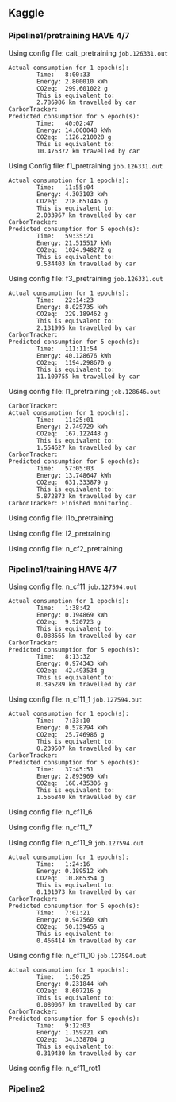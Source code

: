 ## Kaggle
### Pipeline1/pretraining HAVE 4/7
Using config file: cait_pretraining `job.126331.out`
```
Actual consumption for 1 epoch(s):
        Time:   8:00:33
        Energy: 2.800010 kWh
        CO2eq:  299.601022 g
        This is equivalent to:
        2.786986 km travelled by car
CarbonTracker:
Predicted consumption for 5 epoch(s):
        Time:   40:02:47
        Energy: 14.000048 kWh
        CO2eq:  1126.210028 g
        This is equivalent to:
        10.476372 km travelled by car
```

Using Config file: f1_pretraining `job.126331.out`
```
Actual consumption for 1 epoch(s):
        Time:   11:55:04
        Energy: 4.303103 kWh
        CO2eq:  218.651446 g
        This is equivalent to:
        2.033967 km travelled by car
CarbonTracker:
Predicted consumption for 5 epoch(s):
        Time:   59:35:21
        Energy: 21.515517 kWh
        CO2eq:  1024.948272 g
        This is equivalent to:
        9.534403 km travelled by car
```

Using config file: f3_pretraining `job.126331.out`
```
Actual consumption for 1 epoch(s):
        Time:   22:14:23
        Energy: 8.025735 kWh
        CO2eq:  229.189462 g
        This is equivalent to:
        2.131995 km travelled by car
CarbonTracker:
Predicted consumption for 5 epoch(s):
        Time:   111:11:54
        Energy: 40.128676 kWh
        CO2eq:  1194.298670 g
        This is equivalent to:
        11.109755 km travelled by car
```

Using config file: l1_pretraining ```job.128646.out```
```
CarbonTracker:
Actual consumption for 1 epoch(s):
        Time:   11:25:01
        Energy: 2.749729 kWh
        CO2eq:  167.122448 g
        This is equivalent to:
        1.554627 km travelled by car
CarbonTracker:
Predicted consumption for 5 epoch(s):
        Time:   57:05:03
        Energy: 13.748647 kWh
        CO2eq:  631.333879 g
        This is equivalent to:
        5.872873 km travelled by car
CarbonTracker: Finished monitoring.
```

Using config file: l1b_pretraining

Using config file: l2_pretraining

Using config file: n_cf2_pretraining

### Pipeline1/training HAVE 4/7
Using config file: n_cf11 `job.127594.out`
```
Actual consumption for 1 epoch(s):
        Time:   1:38:42
        Energy: 0.194869 kWh
        CO2eq:  9.520723 g
        This is equivalent to:
        0.088565 km travelled by car
CarbonTracker:
Predicted consumption for 5 epoch(s):
        Time:   8:13:32
        Energy: 0.974343 kWh
        CO2eq:  42.493534 g
        This is equivalent to:
        0.395289 km travelled by car
```

Using config file: n_cf11_1 `job.127594.out`
```
Actual consumption for 1 epoch(s):
        Time:   7:33:10
        Energy: 0.578794 kWh
        CO2eq:  25.746986 g
        This is equivalent to:
        0.239507 km travelled by car
CarbonTracker:
Predicted consumption for 5 epoch(s):
        Time:   37:45:51
        Energy: 2.893969 kWh
        CO2eq:  168.435306 g
        This is equivalent to:
        1.566840 km travelled by car
```

Using config file: n_cf11_6

Using config file: n_cf11_7

Using config file: n_cf11_9 `job.127594.out`
```
Actual consumption for 1 epoch(s):
        Time:   1:24:16
        Energy: 0.189512 kWh
        CO2eq:  10.865354 g
        This is equivalent to:
        0.101073 km travelled by car
CarbonTracker:
Predicted consumption for 5 epoch(s):
        Time:   7:01:21
        Energy: 0.947560 kWh
        CO2eq:  50.139455 g
        This is equivalent to:
        0.466414 km travelled by car
```

Using config file: n_cf11_10 `job.127594.out`
```
Actual consumption for 1 epoch(s):
        Time:   1:50:25
        Energy: 0.231844 kWh
        CO2eq:  8.607216 g
        This is equivalent to:
        0.080067 km travelled by car
CarbonTracker:
Predicted consumption for 5 epoch(s):
        Time:   9:12:03
        Energy: 1.159221 kWh
        CO2eq:  34.338704 g
        This is equivalent to:
        0.319430 km travelled by car
```

Using config file: n_cf11_rot1



### Pipeline2
